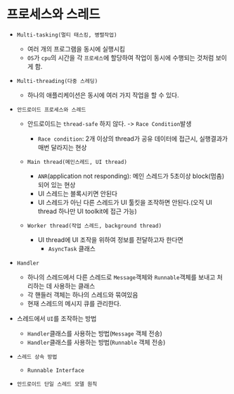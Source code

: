 # 프로세스와 스레드

- `Multi-tasking(멀티 태스킹, 병렬작업)`
    - 여러 개의 프로그램을 동시에 실행시킴
    - `OS`가 `cpu`의 시간을 각 `프로세스`에 할당하여 작업이 동시에 수행되는 것처럼 보이게 함.
- `Multi-threading(다중 스레딩)`
    - 하나의 애플리케이션은 동시에 여러 가지 작업을 할 수 있다.
    
- `안드로이드 프로세스와 스레드` 
    - 안드로이드는 `thread-safe` 하지 않다. -> `Race Condition`발생
        - `Race condition`: 2개 이상의 thread가 공유 데이터에 접근시, 실행결과가 매번 달라지는 현상
    - `Main thread(메인스레드, UI thread)`
        - `ANR`(application not responding): 메인 스레드가 5초이상 block(멈춤) 되어 있는 현상
        - UI 스레드는 블록시키면 안된다
        - UI 스레드가 아닌 다른 스레드가 UI 툴킷을 조작하면 안된다.(오직 UI thread 하나만 UI toolkit에 접근 가능)

    - `Worker thread(작업 스레드, background thread)`
        - UI thread에 UI 조작을 위하여 정보를 전달하고자 한다면 
            - `AsyncTask` 클래스

- `Handler`
    - 하나의 스레드에서 다른 스레드로 `Message`객체와 `Runnable`객체를 보내고 처리하는 데 사용하는 클래스
    - 각 핸들러 객체는 하나의 스레드와 묶여있음
    - 현재 스레드의 메시지 큐를 관리한다.

- 스레드에서 `UI`를 조작하는 방법
    - `Handler`클래스를 사용하는 방법(`Message` 객체 전송)
    - `Handler`클래스를 사용하는 방법(`Runnable` 객체 전송)
- `스레드 상속 방법`
    - `Runnable Interface`

- `안드로이드 단일 스레드 모델 원칙`
    